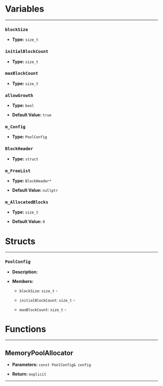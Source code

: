 
# Variables
---

### `blockSize`

- **Type:** `size_t`



### `initialBlockCount`

- **Type:** `size_t`



### `maxBlockCount`

- **Type:** `size_t`



### `allowGrowth`

- **Type:** `bool`

- **Default Value:** `true`



### `m_Config`

- **Type:** `PoolConfig`



### `BlockHeader`

- **Type:** `struct`



### `m_FreeList`

- **Type:** `BlockHeader*`

- **Default Value:** `nullptr`



### `m_AllocatedBlocks`

- **Type:** `size_t`

- **Default Value:** `0`




# Structs
---

### `PoolConfig`

- **Description:** 

- **Members:**

  - `blockSize`: `size_t` - 

  - `initialBlockCount`: `size_t` - 

  - `maxBlockCount`: `size_t` - 




# Functions
---

## MemoryPoolAllocator



- **Parameters:** `const PoolConfig& config`

- **Return:** `explicit`

---
